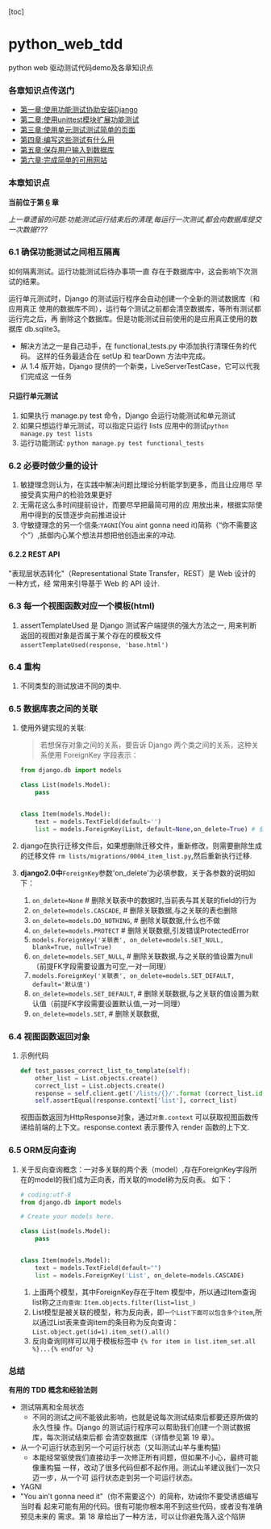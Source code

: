 [toc]
# python_web_tdd

python web 驱动测试代码demo及各章知识点

### 各章知识点传送门
- [第一章:使用功能测试协助安装Django](https://github.com/evilmao/python_web_tdd/tree/v1.0)
- [第二章:使用unittest模块扩展功能测试](https://github.com/evilmao/python_web_tdd/tree/v2.0)
- [第三章:使用单元测试测试简单的页面](https://github.com/evilmao/python_web_tdd/tree/v3.1)
- [第四章:编写这些测试有什么用](https://github.com/evilmao/python_web_tdd/tree/v4.0)
- [第五章:保存用户输入到数据库](https://github.com/evilmao/python_web_tdd/tree/v5.0)
- [第六章:完成简单的可用网站](https://github.com/evilmao/python_web_tdd/tree/v6.0)

### 本章知识点
**当前位于第 [6](https://github.com/evilmao/python_web_tdd/tree/v6.0) 章**

*上一章遗留的问题:功能测试运行结束后的清理,每运行一次测试,都会向数据库提交一次数据???*


### 6.1 确保功能测试之间相互隔离
如何隔离测试。运行功能测试后待办事项一直 存在于数据库中，这会影响下次测试的结果。

运行单元测试时，Django 的测试运行程序会自动创建一个全新的测试数据库（和应用真正 使用的数据库不同），运行每个测试之前都会清空数据库，等所有测试都运行完之后，再 删除这个数据库。但是功能测试目前使用的是应用真正使用的数据库 db.sqlite3。

- 解决方法之一是自己动手，在 functional_tests.py 中添加执行清理任务的代码。 这样的任务最适合在 setUp 和 tearDown 方法中完成。
- 从 1.4 版开始，Django 提供的一个新类，LiveServerTestCase，它可以代我们完成这 一任务

#### 只运行单元测试
1. 如果执行 manage.py test 命令，Django 会运行功能测试和单元测试
2. 如果只想运行单元测试，可以指定只运行 lists 应用中的测试`python manage.py test lists`
3. 运行功能测试: `python manage.py test functional_tests`


### 6.2 必要时做少量的设计

1. 敏捷理念则认为，在实践中解决问题比理论分析能学到更多，而且让应用尽 早接受真实用户的检验效果更好
2. 无需花这么多时间提前设计，而要尽早把最简可用的应 用放出来，根据实际使用中得到的反馈逐步向前推进设计
3. 守敏捷理念的另一个信条:`YAGNI`(You aint gonna need it)简称（“你不需要这个”）,抵御内心某个想法并想把他创造出来的冲动.

#### 6.2.2 REST API

"表现层状态转化"（Representational State Transfer，REST）是 Web 设计的一种方式，经 常用来引导基于 Web 的 API 设计.

### 6.3 每一个视图函数对应一个模板(html)

1. assertTemplateUsed 是 Django 测试客户端提供的强大方法之一, 用来判断返回的视图对象是否属于某个存在的模板文件
    `assertTemplateUsed(response, 'base.html')`

### 6.4 重构

1. 不同类型的测试放进不同的类中.

### 6.5 数据库表之间的关联

1. 使用外键实现的关联:
    > 若想保存对象之间的关系，要告诉 Django 两个类之间的关系，这种关系使用 ForeignKey 字段表示：
    ```python
    from django.db import models

    class List(models.Model):
        pass


    class Item(models.Model):
        text = models.TextField(default='')
        list = models.ForeignKey(List, default=None,on_delete=True) # 使用Foreignkey关联
    ```
2. django在执行迁移文件后，如果想删除迁移文件，重新修改，则需要删除生成的迁移文件
    `rm lists/migrations/0004_item_list.py`,然后重新执行迁移.

3. **django2.0中**`ForeignKey`参数'on_delete'为必填参数，关于各参数的说明如下：
    1. `on_delete=None`                # 删除关联表中的数据时,当前表与其关联的field的行为
    2. `on_delete=models.CASCADE`,     # 删除关联数据,与之关联的表也删除
    3. `on_delete=models.DO_NOTHING`,  # 删除关联数据,什么也不做
    4. `on_delete=models.PROTECT`      # 删除关联数据,引发错误ProtectedError
    5. `models.ForeignKey('关联表', on_delete=models.SET_NULL, blank=True, null=True)`
    6. `on_delete=models.SET_NULL`,    # 删除关联数据,与之关联的值设置为null（前提FK字段需要设置为可空,一对一同理）
    7. `models.ForeignKey('关联表', on_delete=models.SET_DEFAULT, default='默认值')`
    8. `on_delete=models.SET_DEFAULT`, # 删除关联数据,与之关联的值设置为默认值（前提FK字段需要设置默认值,一对一同理）
    9. `on_delete=models.SET`,         # 删除关联数据,

### 6.4 视图函数返回对象

1. 示例代码
    ```python
    def test_passes_correct_list_to_template(self):
        other_list = List.objects.create()
        correct_list = List.objects.create()
        response = self.client.get('/lists/{}/'.format (correct_list.id))
        self.assertEqual(response.context['list'], correct_list)
    ```
    视图函数返回为HttpResponse对象，通过`对象.context` 可以获取视图函数传递给前端的上下文。response.context 表示要传入 render 函数的上下文.


### 6.5 ORM反向查询

1. 关于反向查询概念：一对多关联的两个表（model）,存在ForeignKey字段所在的model的我们成为正向表，而关联的model称为反向表。
    如下：
    ```python
    # coding:utf-8
    from django.db import models

    # Create your models here.

    class List(models.Model):
        pass


    class Item(models.Model):
        text = models.TextField(default="")
        list = models.ForeignKey('List', on_delete=models.CASCADE)
    ```
    1. 上面两个模型，其中ForeignKey存在于Item 模型中，所以通过Item查询list称之`正向查询`: `Item.objects.filter(list=list_)`
    2. List模型是被关联的模型，称为反向表，即`一个List下面可以包含多个item`,所以通过List表来查询item的条目称为反向查询： `List.object.get(id=1).item_set().all()`
    3. 反向查询同样可以用于模板标签中 `{% for item in list.item_set.all %}...{% endfor %}`


### 总结

**有用的 TDD 概念和经验法则**
- 测试隔离和全局状态
   - 不同的测试之间不能彼此影响，也就是说每次测试结束后都要还原所做的永久性操 作。Django 的测试运行程序可以帮助我们创建一个测试数据库，每次测试结束后都 会清空数据库（详情参见第 19 章）。
- 从一个可运行状态到另一个可运行状态（又叫测试山羊与重构猫）
  - 本能经常驱使我们直接动手一次修正所有问题，但如果不小心，最终可能像重构猫 一样，改动了很多代码但都不起作用。测试山羊建议我们一次只迈一步，从一个可 运行状态走到另一个可运行状态。
-  YAGNI
  - "You ain’t gonna need it"（你不需要这个）的简称，劝诫你不要受诱惑编写当时看 起来可能有用的代码。很有可能你根本用不到这些代码，或者没有准确预见未来的 需求。第 18 章给出了一种方法，可以让你避免落入这个陷阱